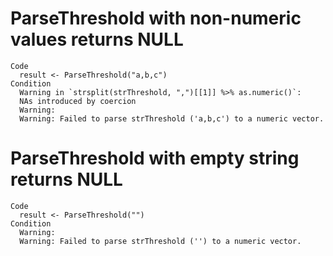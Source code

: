 # ParseThreshold with non-numeric values returns NULL

    Code
      result <- ParseThreshold("a,b,c")
    Condition
      Warning in `strsplit(strThreshold, ",")[[1]] %>% as.numeric()`:
      NAs introduced by coercion
      Warning:
      Warning: Failed to parse strThreshold ('a,b,c') to a numeric vector.

# ParseThreshold with empty string returns NULL

    Code
      result <- ParseThreshold("")
    Condition
      Warning:
      Warning: Failed to parse strThreshold ('') to a numeric vector.


